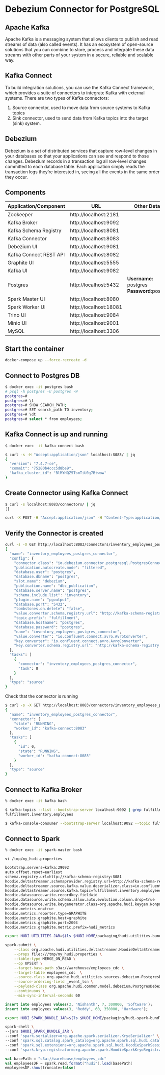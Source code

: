 # Debezium Connector for PostgreSQL

## Apache Kafka

Apache Kafka is a messaging system that allows clients to publish and read streams of data (also called events). It has an ecosystem of open-source solutions that you can combine to store, process and integrate these data streams with other parts of your system in a secure, reliable and scalable way.

## Kafka Connect

To build integration solutions, you can use the Kafka Connect framework, which provides a suite of connectors to integrate Kafka with external systems. There are two types of Kafka connectors:

1. Source connector, used to move data from source systems to Kafka topics
2. Sink connector, used to send data from Kafka topics into the target (sink) system.

## Debezium

Debezium is a set of distributed services that capture row-level changes in your databases so that your applications can see and respond to those changes. Debezium records in a transaction log all row-level changes committed to each database table. Each application simply reads the transaction logs they’re interested in, seeing all the events in the same order they occur.

## Components

| Application/Component  | URL                    | Other Details                                |
| ---------------------- | ---------------------- | -------------------------------------------- |
| Zookeeper              | http://localhost:2181  |                                              |
| Kafka Broker           | http://localhost:9092  |                                              |
| Kafka Schema Registry  | http://localhost:8081  |                                              |
| Kafka Connector        | http://localhost:8083  |                                              |
| Debezium UI            | http://localhost:9081  |                                              |
| Kafka Connect REST API | http://localhost:8082  |                                              |
| Graphite UI            | http://localhost:5555  |                                              |
| Kafka UI               | http://localhost:9082  |                                              |
| Postgres               | http://localhost:5432  | **Username:** postgres **Password**:postgres |
| Spark Master UI        | http://localhost:8080  |                                              |
| Spark Worker UI        | http://localhost:18081 |                                              |
| Trino UI               | http://localhost:9084  |                                              |
| Minio UI               | http://localhost:9001  |                                              |
| MySQL                  | http://localhost:3306  |                                              |

## Start the container

```sh
docker-compose up --force-recreate -d
```

## Connect to Postgres DB

```sh
$ docker exec -it postgres bash
# psql -h postgres -U postgres -W
postgres=#
postgres=# \l
postgres=# SHOW SEARCH_PATH;
postgres=# SET search_path TO inventory;
postgres=# \dt
postgres=# select * from employees;
```

## Kafka Connect is up and running

```sh
$ docker exec -it kafka-connect bash
```

```sh
$ curl -s -H "Accept:application/json" localhost:8083/ | jq
{
  "version": "7.4.7-ce",
  "commit": "75280b4ccc5d8be9",
  "kafka_cluster_id": "BlMYHQZ5TsmTiU0g7Btwow"
}
```

## Create Connector using Kafka Connect

```sh
$ curl -s localhost:8083/connectors/ | jq
[]
```

```sh
curl -X POST -H "Accept:application/json" -H "Content-Type:application/json" localhost:8083/connectors/ -d @/opt/data/connectors/register_inventory_employees_pg_connector.json
```

## Verify the Connector is created

```sh
curl -s -X GET http://localhost:8083/connectors/inventory_employees_postgres_connector | jq
{
  "name": "inventory_employees_postgres_connector",
  "config": {
    "connector.class": "io.debezium.connector.postgresql.PostgresConnector",
    "publication.autocreate.mode": "filtered",
    "database.user": "postgres",
    "database.dbname": "postgres",
    "slot.name": "debezium",
    "publication.name": "dbz_publication",
    "database.server.name": "postgres",
    "schema.include.list": "inventory",
    "plugin.name": "pgoutput",
    "database.port": "5432",
    "tombstones.on.delete": "false",
    "value.converter.schema.registry.url": "http://kafka-schema-registry:8081/",
    "topic.prefix": "fulfillment",
    "database.hostname": "postgres",
    "database.password": "postgres",
    "name": "inventory_employees_postgres_connector",
    "value.converter": "io.confluent.connect.avro.AvroConverter",
    "key.converter": "io.confluent.connect.avro.AvroConverter",
    "key.converter.schema.registry.url": "http://kafka-schema-registry:8081/"
  },
  "tasks": [
    {
      "connector": "inventory_employees_postgres_connector",
      "task": 0
    }
  ],
  "type": "source"
}
```

Check that the connector is running

```sh
$ curl -s -X GET http://localhost:8083/connectors/inventory_employees_postgres_connector/status | jq
{
  "name": "inventory_employees_postgres_connector",
  "connector": {
    "state": "RUNNING",
    "worker_id": "kafka-connect:8083"
  },
  "tasks": [
    {
      "id": 0,
      "state": "RUNNING",
      "worker_id": "kafka-connect:8083"
    }
  ],
  "type": "source"
}
```

## Connect to Kafka Broker

```sh
% docker exec -it kafka bash

$ kafka-topics --list --bootstrap-server localhost:9092 | grep fulfillment
fulfillment.inventory.employees

$ kafka-console-consumer --bootstrap-server localhost:9092 --topic fulfillment.inventory.employees --from-beginning
```

## Connect to Spark

```sh
% docker exec -it spark-master bash
```

`vi /tmp/my_hudi.properties`

```sh
bootstrap.servers=kafka:29092
auto.offset.reset=earliest
schema.registry.url=http://kafka-schema-registry:8081
hoodie.deltastreamer.schemaprovider.registry.url=http://kafka-schema-registry:8081/subjects/fulfillment.inventory.employees-value/versions/latest
hoodie.deltastreamer.source.kafka.value.deserializer.class=io.confluent.kafka.serializers.KafkaAvroDeserializer
hoodie.deltastreamer.source.kafka.topic=fulfillment.inventory.employees
hoodie.datasource.write.recordkey.field=id
hoodie.datasource.write.schema.allow.auto.evolution.column.drop=true
hoodie.datasource.write.keygenerator.class=org.apache.hudi.keygen.NonpartitionedKeyGenerator
hoodie.metrics.on=true
hoodie.metrics.reporter.type=GRAPHITE
hoodie.metrics.graphite.host=graphite
hoodie.metrics.graphite.port=2003
hoodie.metrics.graphite.metric.prefix=hudi_metrics
```

```sh
export HUDI_UTILITIES_JAR=$(ls $HUDI_HOME/packaging/hudi-utilities-bundle/target/hudi-utilities-bundle*.jar)

spark-submit \
    --class org.apache.hudi.utilities.deltastreamer.HoodieDeltaStreamer $HUDI_UTILITIES_JAR \
    --props file:///tmp/my_hudi.properties \
    --table-type MERGE_ON_READ \
    --op UPSERT \
    --target-base-path s3a://warehouse/employees_cdc \
    --target-table employees_cdc  \
    --source-class org.apache.hudi.utilities.sources.debezium.PostgresDebeziumSource \
    --source-ordering-field _event_lsn \
    --payload-class org.apache.hudi.common.model.debezium.PostgresDebeziumAvroPayload \
    --continuous \
    --min-sync-interval-seconds 60
```

```sql
insert into employees values(2, 'Nishanth', 7, 300000, 'Software');
insert into employees values(3, 'Reddy', 60, 350000, 'Hardware');
```

```sh
export HUDI_SPARK_BUNDLE_JAR=$(ls $HUDI_HOME/packaging/hudi-spark-bundle/target/hudi-spark*-bundle_*.jar)

spark-shell \
--jars $HUDI_SPARK_BUNDLE_JAR \
--conf 'spark.serializer=org.apache.spark.serializer.KryoSerializer' \
--conf 'spark.sql.catalog.spark_catalog=org.apache.spark.sql.hudi.catalog.HoodieCatalog' \
--conf 'spark.sql.extensions=org.apache.spark.sql.hudi.HoodieSparkSessionExtension' \
--conf 'spark.kryo.registrator=org.apache.spark.HoodieSparkKryoRegistrar'
```

```scala
val basePath = "s3a://warehouse/employees_cdc"
val employeesDF = spark.read.format("hudi").load(basePath)
employeesDF.show(truncate=false)
```

